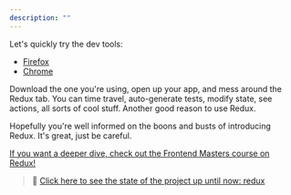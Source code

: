 ```yaml
---
description: ""
---
```


Let's quickly try the dev tools:

- [Firefox][fox]
- [Chrome][chrome]

Download the one you're using, open up your app, and mess around the Redux tab. You can time travel, auto-generate tests, modify state, see actions, all sorts of cool stuff. Another good reason to use Redux.

Hopefully you're well informed on the boons and busts of introducing Redux. It's great, just be careful.

[If you want a deeper dive, check out the Frontend Masters course on Redux!][fem]

> 🏁 [Click here to see the state of the project up until now: redux][step]

[step]: https://github.com/btholt/citr-v6-project/tree/master/redux
[fox]: https://addons.mozilla.org/en-US/firefox/addon/reduxdevtools/
[chrome]: https://chrome.google.com/webstore/detail/redux-devtools/lmhkpmbekcpmknklioeibfkpmmfibljd?hl=en
[fem]: https://frontendmasters.com/courses/redux-mobx/
